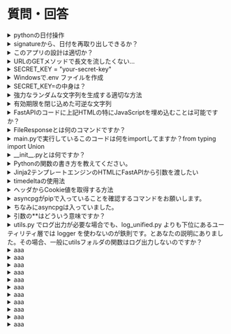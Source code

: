 # 質問・回答

<details><summary>pythonの日付操作</summary>

## Q.
timedelta()の月や年の場合などほかの場合の使い方を教えてください。

## A.
`timedelta`は、特定の期間を表すための便利なクラスです。ただし、`timedelta`自体は日付と時間を表すためのもので、月や年の単位を直接サポートしていません。これは、月や年の長さが一定ではないためです（例えば、月の日数は30日や31日、2月は28日や29日）。

月や年の単位を扱うためには、Pythonの`dateutil`ライブラリを使うことが一般的です。このライブラリには、より高機能な`relativedelta`クラスがあり、これを使用することで月や年を簡単に操作できます。

まず、必要なライブラリをインストールします：
```bash
pip install python-dateutil
```

次に、以下のコード例で`relativedelta`を使って月や年を操作する方法を示します：

```python
from datetime import date
from dateutil.relativedelta import relativedelta

# 今日の日付
today = date.today()

# 1ヶ月後の日付を取得
one_month_later = today + relativedelta(months=1)
print(f"1ヶ月後の日付: {one_month_later}")

# 1年前の日付を取得
one_year_ago = today relativedelta(years=1)
print(f"1年前の日付: {one_year_ago}")
```

このコードでは、`relativedelta`を使って以下のような操作を行っています：
`relativedelta(months=1)`で1ヶ月後の日付を取得
`relativedelta(years=1)`で1年前の日付を取得

`relativedelta`を使うことで、月や年の単位を簡単に操作できるようになります。ぜひ試してみてください！

何か他に質問があれば、いつでもお知らせくださいね。😊

</details>

<details><summary>signatureから、日付を再取り出しできるか？</summary>

## Q.
この関数の返却値であるsignatureから、日付を再取り出しする関数は可能ですか？

## A.
デジタル署名の目的はメッセージの認証と整合性の確認であり、署名そのものから元のメッセージや日付を抽出することはできません。署名はメッセージのハッシュ値に基づいて生成されるため、元のメッセージや日付を再生成することは数学的に不可能です。これは、メッセージが改ざんされていないことを確認するための重要な特性です。

ただし、メッセージと日付を組み合わせた形式で保存し、それを後で検証することはできます。例えば、元のメッセージと日付を結合して保存し、その結合されたメッセージに対して署名を生成し、後でその署名を検証することで、メッセージと日付が改ざんされていないことを確認できます。

### 例：メッセージと日付を検証するコード

1. **署名生成関数**:
   ```python
   from datetime import date
   from cryptography.hazmat.primitives import hashes
   from cryptography.hazmat.primitives.asymmetric import padding
   from cryptography.hazmat.primitives.serialization import load_pem_private_key

   def sign_message(private_key, message: str, date: date):
       combined_message = message + str(date)
       signature = private_key.sign(
           combined_message.encode(),
           padding.PSS(
               mgf=padding.MGF1(hashes.SHA256()),
               salt_length=padding.PSS.MAX_LENGTH
           ),
           hashes.SHA256()
       )
       return signature, combined_message
   ```

2. **署名検証関数**:
   ```python
   def verify_signature(public_key, combined_message: str, signature):
       try:
           public_key.verify(
               signature,
               combined_message.encode(),
               padding.PSS(
                   mgf=padding.MGF1(hashes.SHA256()),
                   salt_length=padding.PSS.MAX_LENGTH
               ),
               hashes.SHA256()
           )
           return True
       except:
           return False
   ```

3. **使用例**:
   ```python
   from cryptography.hazmat.primitives.asymmetric import rsa

   # 秘密鍵をファイルから読み込む関数（参考）
   def load_private_key(key_file: str):
       with open(key_file, "rb") as key_file:
           private_key = load_pem_private_key(key_file.read(), password=None)
       return private_key

   # 公開鍵を取得
   private_key = load_private_key("./my-local.key")
   public_key = private_key.public_key()

   # 署名の生成
   today_date = date.today()
   message = "ExampleMessage"
   signature, combined_message = sign_message(private_key, message, today_date)

   # 署名の検証
   is_valid = verify_signature(public_key, combined_message, signature)
   print(f"署名が有効かどうか: {is_valid}")
   ```

この方法で、メッセージと日付が改ざんされていないことを検証できますが、署名そのものから日付を取り出すことはできません。

他に質問があれば、どうぞお知らせくださいね！😊

</details>

<details><summary>このアプリの設計は適切か？</summary>

## Q.
このアプリの設計で適切かどうか教えてください。今アプリを作っています。弁当注文アプリです。ユーザーがスマホでNFCカードを読み取り、NFCカードに記録されているURLのポータルサイトにアクセスをすると、アクセス先画面がユーザーIDとパスワードの入力を要求する。ユーザーがそれらを入力後OKボタンを押すと、入力したユーザーIDとパスワードと今日の日付でcombined_messageをつくり、combined_messageを使って署名を生成つまりsignatureをつくる。combined_messageとsignatureはユーザーのブラウザのCookieに保存される。次回ポータルサイトにアクセスすると、combined_messageから日付を取り出してsignatureがcombined_messageの署名であることを確認する。Trueならば日付のチェックをする。Falseならば、エラー画面に遷移する。どうでしょうか？

## A.
アプリの設計についてお話しいただきありがとうございます。全体的に非常によく考えられた設計だと思います。ただし、セキュリティやユーザー体験の観点からいくつかのポイントを考慮することをおすすめします。

### 良い点
1. **NFCカードの利用**: スマートで便利な方法です。
2. **署名の生成と検証**: 安全なデータやユーザー認証のための良い方法です。

### 改善提案
1. **ブラウザのCookieの利用**:
   Cookieに保存する情報が多いと、セキュリティリスクが高まります。特に署名やcombined_messageのような重要な情報はセキュアなストレージ（例えば`localStorage`や`sessionStorage`）を検討することが望ましいです。

2. **日付と署名の検証**:
   Combined_messageから日付を取り出し、署名を検証する部分が重要です。これが成功した場合、日付をチェックして、例えば30日以内に発行されたものであるかを確認するロジックを追加することをお勧めします。

3. **セッション管理**:
   ログインセッションの有効期限や、セッション管理を適切に行い、長時間ログイン状態が続くことによるセキュリティリスクを防ぎます。

### 改善後のフロー
1. **ユーザーがNFCカードを読み取る**:
   URLのポータルサイトにアクセスする。

2. **ユーザーIDとパスワードの入力**:
   フォームでIDとパスワードを入力し、OKボタンを押す。

3. **署名の生成**:
   - 入力したID、パスワード、今日の日付を組み合わせた`combined_message`を作成。
   - `combined_message`を使って署名を生成し、`signature`を作成。
   - `combined_message`と`signature`をセキュアなストレージに保存。

4. **次回アクセス時の検証**:
   - ポータルサイトにアクセスすると、保存された`combined_message`から日付を取り出す。
   - `combined_message`と`signature`を使って署名の検証を行う。
   - 検証が成功した場合、日付のチェックを行い、許可された範囲内の日付か確認。
   - 検証が失敗した場合や日付が無効な場合、エラー画面に遷移。

このように改良すると、セキュリティとユーザーエクスペリエンスが向上するでしょう。何か他にご質問や詳細についてご相談があれば、どうぞお知らせください！😊

</details>

<details><summary>URLのGETメソッドで長文を流したくない…</summary>

## Q.
上記設計で、署名であるsignatureからハッシュにつかった日付は取り出せないと回答が以前ありました。URLのGETメソッドで長文を流したくないため、日付を取り出せるシグネチャーみたいな何か良い工夫やお知恵はありませんか？

## A.
承知しました。URLのGETメソッドで長文を送信しないための工夫として、いくつかの方法を検討できます。これらの方法は、日付を取り出せるようにするだけでなく、データのセキュリティと効率性も向上させます。

### 方法1: 署名とは別に日付を保存
署名と同時に日付を別に保存しておき、次回アクセス時に取り出して検証する方法です。この方法では、署名生成時に使用した日付をクッキーやセッションストレージに保存することで、署名と日付を効率的に検証できます。

### 方法2: 短縮ハッシュを使用
日付を含むメッセージのハッシュを生成し、そのハッシュの一部を含む短いトークンを使用する方法です。日付のハッシュ部分を検証することで、日付が正しいかどうかを確認できます。

### 方法3: JSON Web Tokens (JWT) を使用
JWTを使用して、署名済みのトークンにデータを埋め込み、署名検証とデータの取り出しを同時に行います。JWTは、データのペイロードに日付を含めることができ、さらに署名付きであるため、データの改ざんを防げます。

以下に、JWTを使用する例を示します：

1. **必要なライブラリのインストール**:
   ```bash
   pip install pyjwt
   ```

2. **JWTの生成と検証**:
   ```python
   import jwt
   from datetime import datetime, timedelta

   SECRET_KEY = "your-secret-key"

   # JWTの生成関数
   def create_jwt(username: str, password: str, date: datetime):
       payload = {
           "username": username,
           "password": password,
           "date": str(date),
           "exp": datetime.utcnow() + timedelta(days=1)  # 有効期限を設定
       }
       token = jwt.encode(payload, SECRET_KEY, algorithm="HS256")
       return token

   # JWTの検証関数
   def verify_jwt(token: str):
       try:
           payload = jwt.decode(token, SECRET_KEY, algorithms=["HS256"])
           return payload
       except jwt.ExpiredSignatureError:
           return None
       except jwt.InvalidTokenError:
           return None

   # 使用例
   today_date = datetime.today()
   token = create_jwt("example_user", "example_password", today_date)
   print(f"Generated JWT: {token}")

   payload = verify_jwt(token)
   if payload:
       print(f"Token is valid. Payload: {payload}")
   else:
       print("Invalid or expired token.")
   ```

この方法を使用することで、トークンに含まれる日付を直接取り出し、署名の有効性を検証できます。JWTは、データのセキュリティを確保しながら、必要な情報を効率的に管理できます。

これらの方法が役立つことを願っています。他にも質問や詳細なアドバイスが必要であれば、どうぞお知らせください！😊

</details>

<details><summary>SECRET_KEY = "your-secret-key"</summary>

## Q.
上記コードのこの部分は何ですか？実際のファイルのパスでしょうか？SECRET_KEY = "your-secret-key"

## A.
`SECRET_KEY = "your-secret-key"` は実際のファイルのパスではなく、JWT (JSON Web Token) を生成および検証するために使用する秘密鍵を表しています。この秘密鍵は、トークンの署名を生成し、そのトークンの整合性を検証するために使用されます。

具体的には、`SECRET_KEY` はトークンのペイロード部分をハッシュ化し、署名を作成する際に使います。トークンを検証するときも、同じ`SECRET_KEY`を使ってトークンが改ざんされていないか確認します。

このキーは、セキュリティ上重要なため、強力かつ安全な値を設定する必要があります。以下は、実際のアプリケーションで`SECRET_KEY`を設定する例です：

```python
import os

SECRET_KEY = os.getenv("SECRET_KEY", "your-default-secret-key")
```

このコードでは、環境変数`SECRET_KEY`から秘密鍵を取得し、環境変数が設定されていない場合にはデフォルト値`"your-default-secret-key"`を使用します。環境変数に設定することで、コードにハードコーディングすることなく安全に管理できます。

### 環境変数を設定する方法 (例: `.env`ファイル)
1. プロジェクトディレクトリに `.env` ファイルを作成し、以下のように記述します：
   ```
   SECRET_KEY=your-very-strong-secret-key
   ```

2. Pythonコード内で、`python-dotenv` パッケージを使って環境変数を読み込みます：
   ```python
   from dotenv import load_dotenv
   import os

   load_dotenv()
   SECRET_KEY = os.getenv("SECRET_KEY")
   ```

この方法を使うことで、秘密鍵をより安全に管理できます。

他にもご質問があれば、どうぞお知らせくださいね！😊

</details>

<details><summary>Windowsで.env ファイルを作成</summary>

## Q.
プロジェクトディレクトリに .env ファイルを作成し、以下のように記述します：と上記にありますが、Windowsではどのようにして.envファイルを作るのですか？

## A.
Windowsで`.env`ファイルを作成するのはとても簡単です。以下の手順に従ってください：

1. **プロジェクトディレクトリを開く**:
   - まず、プロジェクトが保存されているフォルダをエクスプローラで開きます。

2. **テキストエディタを使用する**:
   - 任意のテキストエディタ（例えば、メモ帳やVS Codeなど）を開きます。

3. **新しいファイルを作成**:
   - テキストエディタで新しいファイルを作成します。

4. **内容を記述**:
   - ファイルに必要な環境変数を記述します。例えば：
     ```
     SECRET_KEY=your-very-strong-secret-key
     ```

5. **.envファイルとして保存**:
   - テキストエディタの「保存」機能を使ってファイルを保存します。このとき、ファイル名を`.env`として保存します。
     - **メモ帳の場合**：
       - 「ファイル」メニューから「名前を付けて保存」を選択。
       - ファイル名に`.env`と入力し、「ファイルの種類」を「すべてのファイル」に変更します。
       - 「保存」ボタンをクリックしてファイルを保存します。

これで、Windowsで`.env`ファイルを作成し、必要な環境変数を設定することができます。

何か他にも疑問や質問があれば、いつでもどうぞお知らせくださいね！😊

</details>

<details><summary>SECRET_KEY=の中身は？</summary>

## Q.
.envファイルの中のこの部分ですが、イコールの右側にはハッシュ値が入るということであっていますか？SECRET_KEY=your-very-strong-secret-key

## A.
いいえ、イコールの右側にはハッシュ値が入るわけではありません。`SECRET_KEY`はハッシュ値そのものではなく、JWT（JSON Web Token）を生成および検証するための秘密鍵として使用されます。一般的には、ランダムな文字列や強力なパスワードのような値を設定します。

例えば、次のような強力なランダムな文字列を設定します：
```
SECRET_KEY=your-very-strong-secret-key
```
この場合の `your-very-strong-secret-key` は、セキュリティが確保されたランダムな文字列に置き換えるべきです。ここでは例として記載していますが、実際には次のように非常に強力な秘密鍵を使用することを推奨します：
```
SECRET_KEY=3a5e8e2b7c9d5f7b6a1b2e9f8e2d6c3e4f5a6b7c8d9e0a1b2c3d4e5f6a7b8c9d
```

この`SECRET_KEY`を使ってJWTトークンを生成および検証します。この鍵は第三者には漏らさず、環境変数や`.env`ファイルに保存することで、アプリケーション内でセキュリティを確保します。

わかりやすかったでしょうか？他にも質問があれば、どうぞお知らせくださいね。😊

</details>

<details><summary>強力なランダムな文字列を生成する適切な方法</summary>

## Q.
- この your-very-strong-secret-key 部分には、強力なランダムな文字列を生成する適切な方法はご存じないですか？

## A.
- はい、強力なランダムな文字列を生成する適切な方法をご紹介します。Pythonを使用して、セキュリティに強いランダムな文字列を生成する方法をいくつか紹介します。

### 方法1: `secrets`モジュールを使用
`secrets`モジュールは、セキュリティトークンやパスワードの生成に適しています。以下の例では、指定した長さのランダムな文字列を生成します。

```python
import secrets
import string

def generate_secret_key(length=32):
    characters = string.ascii_letters + string.digits + string.punctuation
    secret_key = ''.join(secrets.choice(characters) for _ in range(length))
    return secret_key

# 使用例
secret_key = generate_secret_key(64)
print(f"Generated SECRET_KEY: {secret_key}")
```

### 方法2: `os.urandom`を使用
`os.urandom`を使用してバイト列を生成し、それを16進数に変換する方法です。これもセキュアなランダムな文字列の生成に使用できます。

```python
import os
import binascii

def generate_secret_key(length=32):
    return binascii.hexlify(os.urandom(length)).decode()

# 使用例
secret_key = generate_secret_key(32)
print(f"Generated SECRET_KEY: {secret_key}")
```

### 方法3: `uuid`モジュールを使用
`uuid`モジュールを使用して、ユニークな識別子を生成する方法です。UUID4を使用すると、ランダムなUUIDを生成できます。

```python
import uuid

def generate_secret_key():
    return str(uuid.uuid4())

# 使用例
secret_key = generate_secret_key()
print(f"Generated SECRET_KEY: {secret_key}")
```

どの方法でもセキュリティが高く、強力なランダムな文字列を生成できます。プロジェクトの要件に合わせてお好みの方法を選んでください。

何か他にご質問があれば、いつでもお知らせくださいね！😊

</details>

<details><summary>有効期限を閉じ込めた可逆な文字列</summary>

## Q.
- 有効期限を閉じ込めた可逆な文字列を作成する方法はございませんか？

## A.
- 有効期限を含む可逆な文字列を作成する方法として、暗号化を使用するのが一般的です。暗号化を使って、有効期限を含むデータを暗号化し、必要なときに復号することで、有効期限を取り出すことができます。

以下に、Pythonの`cryptography`ライブラリを使用して、有効期限を含む文字列を暗号化し、後で復号する方法を示します：

1. **必要なライブラリのインストール**:
   ```bash
   pip install cryptography
   ```

2. **暗号化と復号の関数**:
   ```python
   from cryptography.fernet import Fernet
   from datetime import datetime, timedelta

   # 秘密鍵の生成
   def generate_key():
       return Fernet.generate_key()

   # データの暗号化
   def encrypt_data(secret_key, message, expiration_date):
       fernet = Fernet(secret_key)
       combined_message = f"{message}|{expiration_date.isoformat()}"
       encrypted_message = fernet.encrypt(combined_message.encode())
       return encrypted_message

   # データの復号
   def decrypt_data(secret_key, encrypted_message):
       fernet = Fernet(secret_key)
       decrypted_message = fernet.decrypt(encrypted_message).decode()
       message, expiration_date_str = decrypted_message.split('|')
       expiration_date = datetime.fromisoformat(expiration_date_str)
       return message, expiration_date

   # 使用例
   secret_key = generate_key()
   print(f"Generated SECRET_KEY: {secret_key.decode()}")

   message = "ExampleMessage"
   expiration_date = datetime.utcnow() + timedelta(days=1)  # 1日後の有効期限
   encrypted_message = encrypt_data(secret_key, message, expiration_date)
   print(f"Encrypted Message: {encrypted_message}")

   decrypted_message, decrypted_expiration_date = decrypt_data(secret_key, encrypted_message)
   print(f"Decrypted Message: {decrypted_message}")
   print(f"Decrypted Expiration Date: {decrypted_expiration_date}")
   ```

### 各部分の説明
- **`generate_key` 関数**:
  - 暗号化と復号に使用する秘密鍵を生成します。

- **`encrypt_data` 関数**:
  - メッセージと有効期限の日付を結合し、暗号化します。
  - `Fernet`オブジェクトを使用して、暗号化されたバイト列を生成します。

- **`decrypt_data` 関数**:
  - 暗号化されたメッセージを復号し、元のメッセージと有効期限の日付を取り出します。
  - 復号されたデータはパイプ（|）で分割され、元のメッセージと有効期限の日付に分けられます。

この方法を使用することで、有効期限を含む文字列を安全に暗号化し、必要に応じて復号することができます。ぜひ試してみてください！

他にも質問があれば、どうぞお知らせくださいね。😊

</details>

<details><summary>FastAPIのコードに上記HTMLの特にJavaScriptを埋め込むことは可能ですか？</summary>

## Q.
- FastAPIのコードに上記HTMLの特にJavaScriptを埋め込むことは可能ですか？

## A.
- はい、FastAPIのコードにHTMLとJavaScriptを埋め込むことは可能です。FastAPIを使ってHTMLテンプレートをレンダリングし、JavaScriptを埋め込むことができます。そのためには、Jinja2テンプレートエンジンを使用するのが一般的です。

以下に、FastAPIアプリケーションでHTMLとJavaScriptをレンダリングする方法の例を示します：

### 1. 必要なパッケージをインストールする
まず、Jinja2テンプレートエンジンをインストールします：
```sh
pip install fastapi jinja2 uvicorn
```

### 2. FastAPIアプリケーションを作成する
次に、FastAPIアプリケーションのコードを記述します：

```python
from fastapi import FastAPI
from fastapi.responses import HTMLResponse
from fastapi.templating import Jinja2Templates
from starlette.requests import Request

app = FastAPI()
templates = Jinja2Templates(directory="templates")

@app.get("/", response_class=HTMLResponse)
async def read_item(request: Request):
    return templates.TemplateResponse("index.html", {"request": request})
```

### 3. HTMLテンプレートを作成する
次に、テンプレートディレクトリ（ここでは `templates` ディレクトリ）に `index.html` ファイルを作成し、先ほどのHTMLとJavaScriptを埋め込みます：

```html
<!DOCTYPE html>
<html lang="ja">
<head>
    <meta charset="UTF-8">
    <meta name="viewport" content="width=device-width, initial-scale=1.0">
    <title>現在のURLを表示</title>
    <script>
        function displayCurrentURL() {
            var currentURL = window.location.href;
            document.getElementById("urlDisplay").innerText = currentURL;
        }
    </script>
</head>
<body onload="displayCurrentURL()">
    <h1>現在のURLを表示</h1>
    <p id="urlDisplay"></p>
</body>
</html>
```

### 4. アプリケーションを起動する
最後に、Uvicornを使用してアプリケーションを起動します：
```sh
uvicorn main:app --reload
```

これで、FastAPIアプリケーションでHTMLテンプレートをレンダリングし、JavaScriptを埋め込むことができます。アクセスすると、現在のURLが表示されるようになります。

他に何か知りたいことやサポートが必要なことがあれば教えてくださいね！

</details>

<details><summary>FileResponseとは何のコマンドですか？</summary>

## Q.
- favicon_path = 'favicon.ico' # Adjust path to file @app.get('/favicon.ico', include_in_schema=False) async def favicon(): return FileResponse(favicon_path)上記のコードでブラウザがfaviconを要求して失敗するエラーを消せました。return FileResponseとは何のコマンドですか？

## A.
- `return FileResponse(favicon_path)` は、FastAPIの中でファイルをレスポンスとして返すためのコマンドです。具体的には、指定したパスにあるファイルをHTTPレスポンスとして返します。この場合、`favicon.ico`ファイルをブラウザに返すことで、ブラウザのファビコン要求に応答しています。

### `FileResponse`の説明
- **`FileResponse`**: FastAPIの`starlette.responses`モジュールの一部で、ファイルを非同期に返すためのレスポンスクラスです。ファイルをダウンロードさせるだけでなく、直接表示させることもできます。

### 使用例
この例では、ファビコン（`favicon.ico`）をブラウザに返しています：
```python
from fastapi import FastAPI
from starlette.responses import FileResponse

app = FastAPI()

favicon_path = 'favicon.ico'  # ファビコンのファイルパス

@app.get('/favicon.ico', include_in_schema=False)
async def favicon():
    return FileResponse(favicon_path)
```

### パラメータ
- **`favicon_path`**: ファビコンのファイルパスを指定しています。ここでは、'favicon.ico' がプロジェクトのルートに存在するファイルとして指定されています。
- **`include_in_schema=False`**: このエンドポイントをOpenAPIスキーマ（自動生成されるAPIドキュメント）に含めないように指定しています。ファビコンは通常のAPIエンドポイントではないため、ドキュメントに表示させる必要がない場合に使用します。

これで、FastAPIを使ってファビコンのリクエストに応答する方法が理解できたと思います。他に気になることや、さらに知りたいことがあれば教えてくださいね！

</details>

<details><summary>main.pyで実行しているこのコードは何をimportしてますか？from typing import Union</summary>

## Q.
- main.pyで実行しているこのコードは何をimportしてますか？from typing import Union

## A.
- `from typing import Union` は、Pythonの型ヒント（type hinting）のためのモジュールである`typing`から`Union`をインポートしています。`Union`を使うことで、関数や変数に複数の型を持たせることができます。これにより、コードの可読性や保守性が向上します。

### 使用例
例えば、以下のように関数に対して型ヒントを付けることができます：

```python
from typing import Union

def add(x: Union[int, float], y: Union[int, float]) -> Union[int, float]:
    return x + y
```

この場合、`add`関数は引数として整数（`int`）または浮動小数点数（`float`）を受け取り、戻り値としても整数または浮動小数点数を返すことができます。

これにより、関数を呼び出す際に渡される引数の型を明示的に示すことができ、IDE（統合開発環境）やコードエディタも型チェックを行う際に役立ちます。

他に何か質問やお手伝いできることがあれば教えてくださいね！


</details>

<details><summary>__init__.pyとは何ですか？</summary>

## Q.
- __init__.pyとは何ですか？

## A.
- `__init__.py`は、Pythonのパッケージを定義するための特別なファイルです。このファイルは、ディレクトリをパッケージとして認識させる役割を持っています。以下にその詳細を説明します。

### 主な役割
- **パッケージの認識**: ディレクトリ内に`__init__.py`ファイルが存在することで、そのディレクトリがパッケージとして認識されます。これにより、他のスクリプトからパッケージとしてインポートすることが可能になります。
- **初期化コードの実行**: パッケージがインポートされる際に実行したい初期化コードを`__init__.py`に記述することができます。たとえば、サブモジュールやサブパッケージのインポート、パッケージ内の設定値の初期化などが含まれます。

### 使用例
例えば、次のようなディレクトリ構造があるとします：

```
my_package/
    __init__.py
    module1.py
    module2.py
```

`__init__.py`ファイルが存在することで、`my_package`をパッケージとして認識し、以下のようにインポートすることができます：

```python
from my_package import module1
from my_package import module2
```

### 必要性
Python 3.3以降では、`__init__.py`が存在しなくてもディレクトリはパッケージとして認識されますが、`__init__.py`を使用することで、より明示的にパッケージ構造を定義することが推奨されています。また、初期化コードを実行する必要がある場合は、依然として`__init__.py`が必要です。

他に知りたいことや、お手伝いできることがあれば教えてくださいね！


</details>

<details><summary>Pythonの関数の書き方を教えてください。</summary>

## Q.
- Pythonの関数の書き方を教えてください。

## A.
- Pythonの関数は、`def`キーワードを使って定義します。関数は再利用可能なコードのブロックで、特定のタスクを実行するために使用されます。基本的な関数の書き方を説明します。

### 基本構造
```python
def 関数名(引数1, 引数2, ...):
    """関数の説明（ドキュメンテーションストリング）"""
    処理
    return 戻り値
```

### 例
簡単な関数の例を見てみましょう。

```python
def add(a, b):
    """二つの数値を足し合わせる関数"""
    result = a + b
    return result
```

この関数`add`は、引数`a`と`b`を受け取り、それらの和を計算して返します。

### 使用例
関数を呼び出して使用する例です。

```python
x = 5
y = 10
print(add(x, y))  # 15が出力される
```

### ドキュメンテーションストリング（Docstring）
関数の説明を記述するために、ドキュメンテーションストリング（`""" ... """`）を使うことができます。これにより、関数の目的や使用方法を明確に記述できます。

### デフォルト引数
引数にはデフォルト値を設定することもできます。

```python
def greet(name, greeting="Hello"):
    """名前と挨拶を受け取る関数"""
    return f"{greeting}, {name}!"

print(greet("Alice"))          # "Hello, Alice!" が出力される
print(greet("Bob", "Hi"))      # "Hi, Bob!" が出力される
```

### キーワード引数
関数を呼び出す際に、引数の名前を指定して渡すこともできます。

```python
def display_info(name, age):
    """名前と年齢を表示する関数"""
    return f"Name: {name}, Age: {age}"

print(display_info(age=25, name="Charlie"))  # "Name: Charlie, Age: 25" が出力される
```

### 任意の数の引数（*args と **kwargs）
任意の数の位置引数やキーワード引数を受け取ることもできます。

```python
def print_args(*args):
    """任意の数の位置引数を表示する関数"""
    for arg in args:
        print(arg)

def print_kwargs(**kwargs):
    """任意の数のキーワード引数を表示する関数"""
    for key, value in kwargs.items():
        print(f"{key}: {value}")

print_args(1, 2, 3)  # 1, 2, 3がそれぞれ別の行に出力される
print_kwargs(a=1, b=2)  # "a: 1" と "b: 2" がそれぞれ別の行に出力される
```

これで、Pythonの関数の基本的な書き方と使用方法について理解できたと思います。他に知りたいことがあれば教えてくださいね！

</details>
<details><summary>Jinja2テンプレートエンジンのHTMLにFastAPIから引数を渡したい</summary>

## Q.
- Jinja2テンプレートエンジンのHTMLにFastAPIから引数を渡したい。具体的にはtoken変数。どうすればいいですか？

## A.
- FastAPIでJinja2テンプレートエンジンを使用して、HTMLテンプレートに変数を渡すには、`TemplateResponse`のコンテキストに変数を追加する必要があります。以下は、あなたのコードを修正して`token`変数をテンプレートに渡す方法の例です：

### 修正後のFastAPIコード
```python
from fastapi import FastAPI, Form, Request
from fastapi.responses import HTMLResponse
from fastapi.templating import Jinja2Templates
from datetime import datetime

app = FastAPI()
templates = Jinja2Templates(directory="templates")

def create_jwt(username, password, date):
    # JWTを作成する関数の実装
    return "dummy_token"

# 登録完了画面test
@app.post("/register", response_class=HTMLResponse)
async def register(request: Request, username: str = Form(...), password: str = Form(...)):
    try:
        # 使用例
        today_date = datetime.today()
        token = create_jwt(username, password, today_date)
        print(f"Generated JWT: {token}")

        # テンプレートにtokenを渡す
        return templates.TemplateResponse("regist_complete.html", {"request": request, "token": token})
    except Exception as e:
        return f"<html><body><h2>エラー: {str(e)}</h2></body></html>"
```

### 修正後のHTMLテンプレート（`regist_complete.html`）
```html
<!DOCTYPE html>
<html>
<head>
    <title>登録完了</title>
</head>
<body>
    <h1>OKです</h1>
    <h2>ユーザー登録が完了しました。</h2>
    <p>Generated JWT: {{ token }}</p>
    <h2>次の書式でtokenを渡してください</h2>
    <a href="https://localhost:8000/abc?token={{ token }}" target="_blank" alt="説明文">ここをクリック</a>
</body>
</html>
```

これにより、FastAPIから生成されたJWTトークンをHTMLテンプレートに渡し、ページに表示することができます。

何か他に質問やサポートが必要なことがあれば、どうぞお知らせくださいね！

</details>

<details><summary>timedeltaの使用法</summary>

## Q.
- これはどういう意味でしょうか？
    - from datetime import datetime, timedelta 
    - d = datetime.fromisoformat("2004-07-07T00:00:00") 
    - d #=> datetime.datetime(2004, 7, 7, 0, 0) 
    - d + timedelta(seconds=30) #=> datetime.datetime(2004, 7, 7, 0, 0, 30) 
    - d + timedelta(hours=8) #=> datetime.datetime(2004, 7, 7, 8, 0)

## A.
- このコードの目的は、`datetime` モジュールと `timedelta` クラスを使用して日付と時間の操作を行うことです。具体的には、ISO 8601形式の文字列から日付と時間を作成し、それに時間の増分を追加しています。以下の説明で詳細を解説します。

### コードの解説

1. **必要なモジュールのインポート**
    ```python
    from datetime import datetime, timedelta
    ```
    - `datetime` モジュールと `timedelta` クラスをインポートします。

2. **ISO 8601形式の文字列から `datetime` オブジェクトを作成**
    ```python
    d = datetime.fromisoformat("2004-07-07T00:00:00")
    ```
    - `"2004-07-07T00:00:00"` という文字列を `datetime` オブジェクトに変換し、変数 `d` に代入します。このオブジェクトは `2004年7月7日 00:00:00` を表しています。

3. **`timedelta` を使った時間の加算**
    ```python
    d + timedelta(seconds=30) #=> datetime.datetime(2004, 7, 7, 0, 0, 30)
    ```
    - `d` に30秒を追加します。結果は `2004年7月7日 00:00:30` となります。

    ```python
    d + timedelta(hours=8) #=> datetime.datetime(2004, 7, 7, 8, 0)
    ```
    - `d` に8時間を追加します。結果は `2004年7月7日 08:00:00` となります。

これにより、指定された日付と時刻に特定の時間を加算した結果が得られます。`timedelta` クラスを使うことで、時間の操作が簡単に行えるようになっています。

他にも何か質問があれば、どうぞお知らせくださいね！😊

</details>

<details><summary>ヘッダからCookie値を取得する方法</summary>

## Q.
- ではヘッダからCookie値である"cookie-key"を受け取る場合=Header(もcookie_key)になるのでしょうか？

## A.
- ほぼ正しいですが、`Header()`を使ってクッキーの値を取得するには、少し工夫が必要です。具体的には、`Header`デコレーターを使い、クッキーの名前を小文字で指定します。

以下に例を示します：

### コード例

```python
from fastapi import FastAPI, Header
from typing import Optional

app = FastAPI()

@app.get("/items/")
async def read_items(cookie_key: Optional[str] = Header(None, alias="cookie-key")):
    return {"cookie-key": cookie_key}
```

### 説明

- **cookie_key: Optional[str] = Header(None, alias="cookie-key")**:
  - `cookie_key`というパラメータをリクエストヘッダから取得します。
  - `Header`を使い、デフォルト値を `None` に設定し、`alias`オプションを使ってクッキーの名前を指定します。
  - `alias`オプションにより、ヘッダ名が「cookie-key」として扱われます。

### `curl` コマンドでの実行例

```bash
curl -H "Cookie: cookie-key=my-cookie-value" "http://127.0.0.1:8000/items/"
```

このコマンドを実行すると、`cookie-key`という名前のクッキーが送信され、FastAPIアプリケーションがその値を受け取ってレスポンスとして返します。

この方法を使うことで、クッキーの値をリクエストヘッダから取得できます。何か他に質問があれば、どうぞ教えてくださいね！ 😊



</details>

<details><summary>asyncpgがpipで入っていることを確認するコマンドをお願いします。</summary>

## Q.
- asyncpgがpipで入っていることを確認するコマンドをお願いします。

## A.
- 以下のコマンドで、pip経由でインストールされたasyncpgの情報を確認できます。

```bash
pip show asyncpg
```

このコマンドを実行すると、asyncpgがインストールされていれば、バージョンやインストール先ディレクトリ、依存関係などの詳細情報が表示されます。また、インストールされていない場合は何も表示されないか、エラーメッセージが返されます。

もし一覧表示したい場合は、以下のようにしてasyncpgに関連するパッケージがリストに含まれているかをgrepで確認することも可能です。

```bash
pip list | grep asyncpg
```

どちらの方法でも、asyncpgのインストール状態を確認できます。

</details>

<details><summary>ちなみにasyncpgは入っていました。</summary>

## Q.
- ちなみにasyncpgは入っていました。

## A.
- このエラーは、実際にasyncpgがインストールされているにもかかわらず、実行中のPythonインタープリターのモジュール検索パスにasyncpgが見つからない場合に発生します。以下の点を確認して、問題を解決してください。

### 1. 仮想環境の不一致
- **ディレクトリの違いの確認:**  
  エラーメッセージを見ると、コマンドプロンプトのパスが  
  `C:\Obento-Test\v_0.2.1\app`  
  ですが、pip showの結果では  
  `C:\Obento-Test\v_0.1.1\app\env\Lib\site-packages`  
  にインストールされています。これは、異なるプロジェクトまたは仮想環境を使用している可能性があることを意味します。  
- **対策:**  
  実際にコードを実行している仮想環境を正しくアクティベートしてください。例えば、実行前に以下のようにアクティベートすることを確認してください。

  ```bash
  cd C:\Obento-Test\v_0.1.1\app
  .\env\Scripts\activate
  ```

  もしくは、もし正しい環境が`v_0.2.1`であれば、その環境にもasyncpgをインストールする必要があります。

### 2. pipとpythonの不一致の確認
- **python -m pipの利用:**  
  使用しているpipが現在のPythonインタープリターに紐づいていることを確認するために、以下のように実行してみてください：

  ```bash
  python -m pip show asyncpg
  ```

  これにより、実際に使っているpython環境のパッケージ一覧からasyncpgの情報が表示されます。もしここでasyncpgが表示されなければ、その環境にインストールされていないことになります。

### 3. asyncpgの再インストール
- **必要に応じた再インストール:**  
  万が一、実行中の環境にasyncpgがインストールされていない場合は、以下のコマンドでインストールしてください。

  ```bash
  python -m pip install asyncpg
  ```

  これで、使用しているPython環境内にasyncpgがインストールされ、`ModuleNotFoundError`が解消されるはずです。

### 4. Pythonのインタープリターの確認
- **実際に使われているPythonパスの確認:**  
  スクリプト内で以下のコードを実行して、どのPython環境が使われているか確認すると良いでしょう。

  ```python
  import sys
  print(sys.executable)
  print(sys.path)
  ```

  この出力から、実際の環境ディレクトリやモジュール検索パスが確認できます。ここでasyncpgがインストールされているディレクトリが含まれていなければ、環境を見直す必要があります。

### まとめ
エラーの原因は、インストールされているasyncpgパッケージと実際にスクリプトを実行しているPython環境が一致していないために発生している可能性が高いです。正しい仮想環境をアクティベートし、`python -m pip`でパッケージがインストールされているか確認してください。必要に応じて再インストールすることで、`ModuleNotFoundError`が解消されるでしょう。

</details>

<details><summary>引数の**はどういう意味ですか？</summary>

## Q.
- このコードのカッコ内の**はどういう意味ですか？
> return UserOut(**user.dict())

## A.
- このコードの`**`は、Pythonの「辞書のアンパッキング」機能を使用しています。具体的には、`**`を使うことで辞書（`dict`）の内容をキーワード引数として関数やクラスに渡すことができます。

以下で詳しく説明します：

```python
return UserOut(**user.dict())
```

この行では、次のことを行っています：

1. **`user.dict()`**:
   - `user`（`UserIn`インスタンス）の属性を辞書形式に変換します。例えば、`UserIn`インスタンスが次のようなデータを持っているとします：
     ```python
     user = UserIn(username="testuser", password="testpassword", email="testuser@example.com", full_name="Test User")
     ```
     これを`user.dict()`で辞書形式に変換すると、次のような辞書が得られます：
     ```python
     {
         "username": "testuser",
         "password": "testpassword",
         "email": "testuser@example.com",
         "full_name": "Test User"
     }
     ```

2. **`**user.dict()`**:
   - この辞書を`UserOut`クラスのコンストラクタにキーワード引数として渡しています。具体的には、辞書の各キーとその値が`UserOut`クラスの対応する引数にマッピングされます。つまり、次のように展開されます：
     ```python
     UserOut(username="testuser", email="testuser@example.com", full_name="Test User")
     ```

これにより、`UserIn`モデルから取得したデータを簡単に`UserOut`モデルに変換して返すことができます。

他にも疑問点や知りたいことがあれば、どうぞ教えてくださいね！

</details>

<details><summary>utils.py でログ出力が必要な場合でも、log_unified.py よりも下位にあるユーティリティ層では logger を使わないのが鉄則です。とあなたの説明にありました。その場合、一般にutilsフォルダの関数はログ出力しないのですか？</summary>

## Q.
utils.py でログ出力が必要な場合でも、log_unified.py よりも下位にあるユーティリティ層では logger を使わないのが鉄則です。とあなたの説明にありました。その場合、一般にutilsフォルダの関数はログ出力しないのですか？

## A.
とてもよい質問です。結論から言うと：

> **「utilsモジュールでログ出力は原則行わない」ことが推奨されます。**

これは「禁止」という意味ではなく、**責務（関心の分離）と依存方向の原則**に従う「設計上のベストプラクティス」です。以下で詳しく解説します。

---

## 🧭 原則：依存方向とロギングの責務分離

### ✅ 基本方針

* **低層（例：utils）** は、**上位のもの（例：log\_unified や logger）に依存してはならない**。
* **logger はシステムの「横断的関心（cross-cutting concern）」** なので、特定のビジネスや技術層に持ち込むと循環依存や設計の混乱を招きます。

---

## 📦 utils層の責務

| 層                | 例                                                   | ログの有無 | 理由                     |
| ---------------- | --------------------------------------------------- | ----- | ---------------------- |
| `utils/`         | `date_utils.py`, `string_utils.py`, `time_utils.py` | ❌しない  | ロジックは「汎用」「副作用なし」が前提のため |
| `services/`      | `order_service.py`, `menu_service.py`               | ✅する   | ビジネスロジックの中でログが必要なため    |
| `routers/`       | FastAPIのルート関数                                       | ✅する   | エラー応答やアクセスログが必要なため     |
| `log_unified.py` | loggerを定義する                                         | ✅当然   | ログ管理専用だから              |

---

## ❓でも本当にログが必要なときは？

ログがどうしても必要な utils 関数には、以下の対処があります。

### ✔ パターン1：上位層でラップする

```python
# utils/utils.py
def parse_date_safe(text: str) -> datetime:
    return datetime.strptime(text, "%Y-%m-%d")  # ログなし
```

```python
# services/order_service.py
from utils.utils import parse_date_safe
from log_unified import logger

try:
    date = parse_date_safe(user_input)
except ValueError:
    logger.warning(f"日付変換失敗: {user_input}")
    raise
```

➡ \*\*utilsは純粋関数にしておき、ログ出力は上位層で責任をもつ。\*\*これが王道。

---

### ✔ パターン2：コールバックで外部に通知

```python
def safe_parse(text: str, on_error=None):
    try:
        return int(text)
    except Exception as e:
        if on_error:
            on_error(f"parse error: {e}")
        return None
```

```python
safe_parse("abc", on_error=lambda msg: logger.error(msg))
```

➡ これにより **logger に依存せず、通知だけは可能**。

---

### 🚫 パターン3：log\_unified を utils から import（やめた方がいい）

```python
# BAD DESIGN
from log_unified import logger
```

➡ 循環インポート・依存のねじれ・設計の密結合が起きやすく、避けるべき。

---

## ✅ まとめ

| 観点    | 推奨方針                  |
| ----- | --------------------- |
| ログ出力  | **utilsでは原則しない**      |
| 代替方法1 | **上位層でログ出力をする**       |
| 代替方法2 | **callbackや例外で通知**    |
| 最悪回避策 | **関数内で遅延import（非推奨）** |

---

## ✏️ 補足

* Pythonだけでなく、JavaやGoなどでも「ユーティリティ層でログは避ける」が共通の設計原則です。
* ログを埋め込むと **テストしづらい・移植しづらい・再利用しづらい** というデメリットが出てきます。

---

ご希望があれば、`utils` 側のリファクタリング案も具体的にお手伝いできます。お気軽にどうぞ！


</details>

<details><summary>aaa</summary>

## Q.


## A.


</details>

<details><summary>aaa</summary>

## Q.


## A.


</details>

<details><summary>aaa</summary>

## Q.


## A.


</details>

<details><summary>aaa</summary>

## Q.


## A.


</details>

<details><summary>aaa</summary>

## Q.


## A.


</details>

<details><summary>aaa</summary>

## Q.


## A.


</details>

<details><summary>aaa</summary>

## Q.


## A.


</details>

<details><summary>aaa</summary>

## Q.


## A.


</details>

<details><summary>aaa</summary>

## Q.


## A.


</details>

<details><summary>aaa</summary>

## Q.


## A.


</details>

<details><summary>aaa</summary>

## Q.


## A.


</details>

